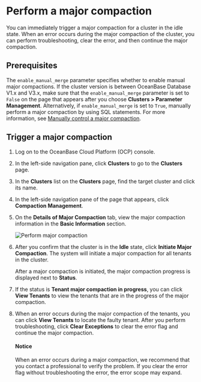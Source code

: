 # Perform a major compaction

You can immediately trigger a major compaction for a cluster in the idle state. When an error occurs during the major compaction of the cluster, you can perform troubleshooting, clear the error, and then continue the major compaction.

## Prerequisites

The `enable_manual_merge` parameter specifies whether to enable manual major compactions. If the cluster version is between OceanBase Database V1.x and V3.x, make sure that the `enable_manual_merge` parameter is set to `False` on the page that appears after you choose **Clusters > Parameter Management**. Alternatively, if `enable_manual_merge` is set to `True`, manually perform a major compaction by using SQL statements. For more information, see [Manually control a major compaction](https://en.oceanbase.com/docs/enterprise-oceanbase-database-en-10000000000963946).

## Trigger a major compaction

1. Log on to the OceanBase Cloud Platform (OCP) console.

2. In the left-side navigation pane, click **Clusters** to go to the **Clusters** page.

3. In the **Clusters** list on the **Clusters** page, find the target cluster and click its name.

4. In the left-side navigation pane of the page that appears, click **Compaction Management**.

5. On the **Details of Major Compaction** tab, view the major compaction information in the **Basic Information** section.

   ![Perform major compaction](https://obbusiness-private.oss-cn-shanghai.aliyuncs.com/doc/img/ocp/420/420-en/%E5%90%88%E5%B9%B6%E8%AF%A6%E6%83%85.png)

6. After you confirm that the cluster is in the **Idle** state, click **Initiate Major Compaction**. The system will initiate a major compaction for all tenants in the cluster.

   After a major compaction is initiated, the major compaction progress is displayed next to **Status**.

7. If the status is **Tenant major compaction in progress**, you can click **View Tenants** to view the tenants that are in the progress of the major compaction.

8. When an error occurs during the major compaction of the tenants, you can click **View Tenants** to locate the faulty tenant.
   After you perform troubleshooting, click **Clear Exceptions** to clear the error flag and continue the major compaction.

   <main id="notice" type='notice'>
   <h4>Notice</h4>
   <p>When an error occurs during a major compaction, we recommend that you contact a professional to verify the problem. If you clear the error flag without troubleshooting the error, the error scope may expand. </p>
   </main>
